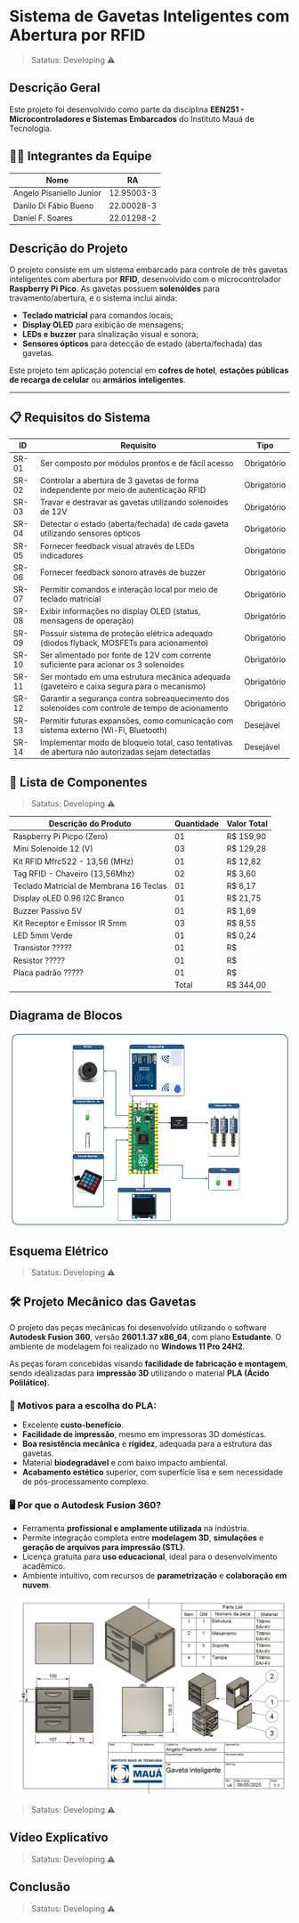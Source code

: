 # Sistema de Gavetas Inteligentes com Abertura por RFID

> Satatus: Developing ⚠️

## Descrição Geral
Este projeto foi desenvolvido como parte da disciplina **EEN251 - Microcontroladores e Sistemas Embarcados** do Instituto Mauá de Tecnologia.

## 👨‍💻 Integrantes da Equipe

| Nome                     | RA           |
|--------------------------|--------------|
| Angelo Pisaniello Junior | 12.95003-3   |
| Danilo Di Fábio Bueno    | 22.00028-3   |
| Daniel F. Soares         | 22.01298-2   |


## Descrição do Projeto

O projeto consiste em um sistema embarcado para controle de três gavetas inteligentes com abertura por **RFID**, desenvolvido com o microcontrolador **Raspberry Pi Pico**. As gavetas possuem **solenóides** para travamento/abertura, e o sistema inclui ainda:

- **Teclado matricial** para comandos locais;
- **Display OLED** para exibição de mensagens;
- **LEDs e buzzer** para sinalização visual e sonora;
- **Sensores ópticos** para detecção de estado (aberta/fechada) das gavetas.

Este projeto tem aplicação potencial em **cofres de hotel**, **estações públicas de recarga de celular** ou **armários inteligentes**.

---

## 📋 Requisitos do Sistema

| ID     | Requisito                                                                                         | Tipo         |
|--------|---------------------------------------------------------------------------------------------------|--------------|
| SR-01  | Ser composto por módulos prontos e de fácil acesso                                                | Obrigatório  |
| SR-02  | Controlar a abertura de 3 gavetas de forma independente por meio de autenticação RFID             | Obrigatório  |
| SR-03  | Travar e destravar as gavetas utilizando solenoides de 12V                                        | Obrigatório  |
| SR-04  | Detectar o estado (aberta/fechada) de cada gaveta utilizando sensores ópticos                     | Obrigatório  |
| SR-05  | Fornecer feedback visual através de LEDs indicadores                                              | Obrigatório  |
| SR-06  | Fornecer feedback sonoro através de buzzer                                                        | Obrigatório  |
| SR-07  | Permitir comandos e interação local por meio de teclado matricial                                 | Obrigatório  |
| SR-08  | Exibir informações no display OLED (status, mensagens de operação)                                | Obrigatório  |
| SR-09  | Possuir sistema de proteção elétrica adequado (diodos flyback, MOSFETs para acionamento)          | Obrigatório  |
| SR-10  | Ser alimentado por fonte de 12V com corrente suficiente para acionar os 3 solenoides              | Obrigatório  |
| SR-11  | Ser montado em uma estrutura mecânica adequada (gaveteiro e caixa segura para o mecanismo)        | Obrigatório  |
| SR-12  | Garantir a segurança contra sobreaquecimento dos solenoides com controle de tempo de acionamento  | Obrigatório  |
| SR-13  | Permitir futuras expansões, como comunicação com sistema externo (Wi-Fi, Bluetooth)               | Desejável    |
| SR-14  | Implementar modo de bloqueio total, caso tentativas de abertura não autorizadas sejam detectadas  | Desejável    |


## 📝 Lista de Componentes

> Satatus: Developing ⚠️
>
| Descrição do Produto                    | Quantidade | Valor Total |
|-----------------------------------------|------------|-------------|
| Raspberry Pi Picpo (Zero)               |     01     | R$ 159,90   |
| Mini Solenoide 12 (V)                   |     03     | R$ 129,28   |
| Kit RFID Mfrc522 - 13,56 (MHz)          |     01     | R$ 12,82    |
| Tag RFID - Chaveiro (13,56Mhz)          |     02     | R$ 3,60     |
| Teclado Matricial de Membrana 16 Teclas |     01     | R$ 6,17     |
| Display oLED 0.96 I2C Branco            |     01     | R$ 21,75    |
| Buzzer Passivo 5V                       |     01     | R$ 1,69     |
| Kit Receptor e Emissor IR 5mm           |     03     | R$ 8,55     |
| LED 5mm Verde                           |     01     | R$ 0,24     |
| Transistor   ?????                      |     01     | R$          |
| Resistor     ?????                      |     01     | R$          |
| Placa padrão ?????                      |     01     | R$          |
|                                         |      Total | R$ 344,00   |


## Diagrama de Blocos
![image alt](https://github.com/angelopisaniello/cofre-rfid-pico/blob/c4062b0324a2e89cb6f8d55536021832ba76cf56/PROJETO_V5.png)

## Esquema Elétrico

> Satatus: Developing ⚠️

## 🛠️ Projeto Mecânico das Gavetas

O projeto das peças mecânicas foi desenvolvido utilizando o software **Autodesk Fusion 360**, versão **2601.1.37 x86_64**, com plano **Estudante**. O ambiente de modelagem foi realizado no **Windows 11 Pro 24H2**.

As peças foram concebidas visando **facilidade de fabricação e montagem**, sendo idealizadas para **impressão 3D** utilizando o material **PLA (Ácido Polilático)**.

### 🎯 Motivos para a escolha do PLA:
- Excelente **custo-benefício**.
- **Facilidade de impressão**, mesmo em impressoras 3D domésticas.
- **Boa resistência mecânica** e **rigidez**, adequada para a estrutura das gavetas.
- Material **biodegradável** e com baixo impacto ambiental.
- **Acabamento estético** superior, com superfície lisa e sem necessidade de pós-processamento complexo.

### 🖥️ Por que o Autodesk Fusion 360?
- Ferramenta **profissional e amplamente utilizada** na indústria.
- Permite integração completa entre **modelagem 3D**, **simulações** e **geração de arquivos para impressão (STL)**.
- Licença gratuita para **uso educacional**, ideal para o desenvolvimento acadêmico.
- Ambiente intuitivo, com recursos de **parametrização** e **colaboração em nuvem**.

![image alt](https://github.com/angelopisaniello/cofre-rfid-pico/blob/main/Folha_de_desenho_v2.png)

> Satatus: Developing ⚠️

## Vídeo Explicativo

> Satatus: Developing ⚠️

## Conclusão

> Satatus: Developing ⚠️
